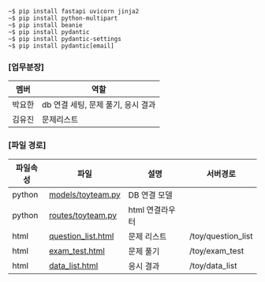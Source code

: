 ```
~$ pip install fastapi uvicorn jinja2
~$ pip install python-multipart
~$ pip install beanie
~$ pip install pydantic
~$ pip install pydantic-settings
~$ pip install pydantic[email]
```

### [업무분장]
|멤버|역할|
|--|--|
|박요한|db 연결 세팅, 문제 풀기, 응시 결과|
|김유진|문제리스트|

### [파일 경로]
|파일속성|파일|설명|서버경로|
|--|--|--|--|
|python|[models/toyteam.py](models/toyteam.py)|DB 연결 모델||
|python|[routes/toyteam.py](routes/toyteam.py)|html 연결라우터||
|html|[question_list.html](templates/toyteam/question_list.html)|문제 리스트|/toy/question_list|
|html|[exam_test.html](templates/toyteam/exam_test.html)|문제 풀기|/toy/exam_test|
|html|[data_list.html](templates/toyteam/data_list.html)|응시 결과|/toy/data_list|